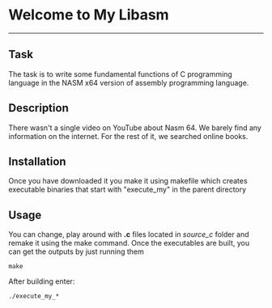 # Welcome to My Libasm

---

## Task

The task is to write some fundamental functions of C programming language in the NASM x64 version of assembly programming language.

## Description

There wasn't a single video on YouTube about Nasm 64. We barely find any information on the internet. For the rest of it, we searched online books.

## Installation

Once you have downloaded it you make it using makefile which creates executable binaries that start with "execute_my" in the parent directory

## Usage

You can change, play around with <b>.c</b> files located in <i>source_c</i> folder and remake it using the make command.
Once the executables are built, you can get the outputs by just running them
```
make
```
After building enter:
```
./execute_my_*
```
